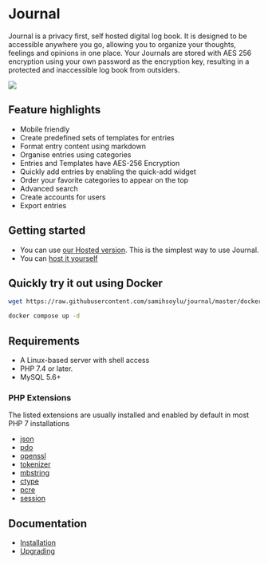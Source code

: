 # Journal
Journal is a privacy first, self hosted digital log book. It is designed to be accessible anywhere you go, allowing you to organize your thoughts, feelings and opinions in one place. Your Journals are stored with AES 256 encryption using your own password as the encryption key, resulting in a protected and inaccessible log book from outsiders.

<img src="https://samihsoylu.nl/downloads/dashboard-journalv1.2.3.png">

## Feature highlights
* Mobile friendly
* Create predefined sets of templates for entries
* Format entry content using markdown
* Organise entries using categories
* Entries and Templates have AES-256 Encryption
* Quickly add entries by enabling the quick-add widget
* Order your favorite categories to appear on the top
* Advanced search 
* Create accounts for users
* Export entries

## Getting started

* You can use [our Hosted version](https://journalapp.nl). This is the simplest way to use Journal.
* You can [host it yourself](#documentation)

## Quickly try it out using Docker
```sh
wget https://raw.githubusercontent.com/samihsoylu/journal/master/docker-compose.yml

docker compose up -d
```

## Requirements
- A Linux-based server with shell access
- PHP 7.4 or later.
- MySQL 5.6+

### PHP Extensions

The listed extensions are usually installed and enabled by default in most PHP 7 installations

- [json](https://www.php.net/manual/en/book.json.php)
- [pdo](https://www.php.net/manual/en/book.pdo.php)
- [openssl](https://www.php.net/manual/en/book.openssl.php)
- [tokenizer](https://www.php.net/manual/en/book.tokenizer.php)
- [mbstring](https://www.php.net/manual/en/book.mbstring.php)
- [ctype](https://www.php.net/manual/en/book.ctype)
- [pcre](https://www.php.net/manual/en/book.pcre)
- [session](https://www.php.net/manual/en/book.session)

## Documentation

* [Installation](https://samihsoylu.notion.site/Installation-fb156297be1f421c8540a41fe34314ec)
* [Upgrading](https://samihsoylu.notion.site/Upgrading-04fcbde744c244bcacad577604c43b41)
